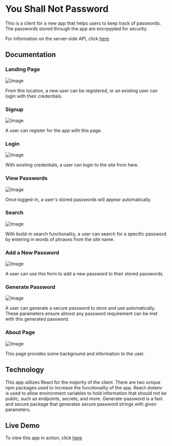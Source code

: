 # You Shall Not Password

This is a client for a new app that helps users to keep track of passwords. The passwords stored through the app are encrpypted for security.

For information on the server-side API, click [here](https://github.com/gregjohle/you-shall-not-pass-api#readme)

## Documentation

### Landing Page

![Image](./src/components/images/screenshots/landing-page.png)

From this location, a new user can be registered, or an existing user can login with their credentials.

### Signup

![Image](./src/components/images/screenshots/signup.png)

A user can register for the app with this page.

### Login

![Image](./src/components/images/screenshots/login.png)

With existing credentials, a user can login to the site from here.

### View Passwords

![Image](./src/components/images/screenshots/logged-in.png)

Once logged-in, a user's stored passwords will appear automatically.

### Search

![Image](./src/components/images/screenshots/search.png)

With build-in search functionality, a user can search for a specific password by entering in words of phrases from the site name.

### Add a New Password

![Image](./src/components/images/screenshots/add-password.png)

A user can use this form to add a new password to their stored passwords.

### Generate Password

![Image](./src/components/images/screenshots/generate-password.png)

A user can generate a secure password to store and use automatically. These parameters ensure almost any password requirement can be met with this generated password.

### About Page

![Image](./src/components/images/screenshots/about.png)

This page provides some background and information to the user.

## Technology

This app utilizes React for the majority of the client. There are two unique npm packages used to increase the functionality of the app. React-dotenv is used to allow environment variables to hold information that should not be public, such as endpoints, secrets, and more. Generate-password is a fast and secure package that generates secure password strings with given parameters.

## Live Demo

To view this app in action, click [here](https://you-shall-not-pass-client.vercel.app/)

